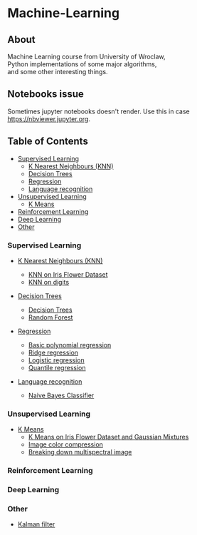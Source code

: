 # Machine-Learning

## About
Machine Learning course from University of Wroclaw, <br/>
Python implementations of some major algorithms, <br/>
and some other interesting things. <br/>

## Notebooks issue
Sometimes jupyter notebooks doesn't render.
Use this in case https://nbviewer.jupyter.org.

## Table of Contents
* [Supervised Learning](#supervised-learning)
  + [K Nearest Neighbours (KNN)](Projects/KNN)
  + [Decision Trees](Projects/DECISION_TREES)
  + [Regression](Projects/REGRESSION)
  + [Language recognition](Projects/LANGUAGE_RECOGNITION)
* [Unsupervised Learning](#unsupervised-learning)
  + [K Means](Projects/KMEANS)
* [Reinforcement Learning](#reinforcement-learning)
* [Deep Learning](#deep-learning)
* [Other](#other)


### Supervised Learning
* [K Nearest Neighbours (KNN)](Projects/KNN)
  + [KNN on Iris Flower Dataset](Projects/KNN/KNN_iris.ipynb)
  + [KNN on digits](Projects/KNN/KNN_digits.ipynb)

* [Decision Trees](Projects/DECISION_TREES)
  + [Decision Trees](Projects/DECISION_TREES/Decision_trees.ipynb)
  + [Random Forest](Projects/DECISION_TREES/Random_forest.ipynb)

* [Regression](Projects/REGRESSION)
  + [Basic polynomial regression](Projects/REGRESSION/linear_regression.ipynb)
  + [Ridge regression](Projects/REGRESSION/ridge_regression.ipynb)
  + [Logistic regression](Projects/REGRESSION/logistic_regression.ipynb)
  + [Quantile regression](Projects/REGRESSION/quantile_regression.ipynb)

* [Language recognition](Projects/LANGUAGE_RECOGNITION)
  + [Naive Bayes Classifier](Projects/LANGUAGE_RECOGNITION/naive_bayes_classifier.ipynb)

### Unsupervised Learning
* [K Means](Projects/KMEANS)
  + [K Means on Iris Flower Dataset and Gaussian Mixtures](Projects/KMEANS/KMEANS_iris.ipynb)
  + [Image color compression](Projects/KMEANS/Image_compression.ipynb)
  + [Breaking down multispectral image](Projects/KMEANS/multispectral_image.ipynb)
### Reinforcement Learning

### Deep Learning


### Other
* [Kalman filter](Projects/KALMAN_FILTER/kalman_filter.ipynb)
